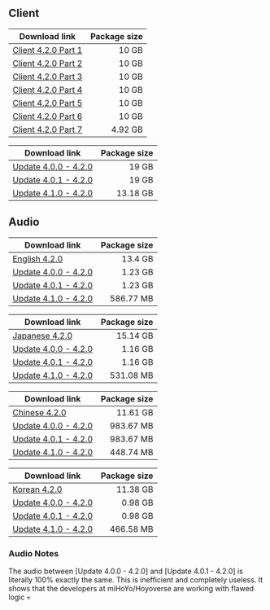 ## Client

| Download link | Package size |
| ------------- | ------------:|
| [Client 4.2.0 Part 1](https://autopatchhk.yuanshen.com/client_app/download/pc_zip/20231030132335_iOEfPMcbrXpiA8Ca/GenshinImpact_4.2.0.zip.001) | 10 GB |
| [Client 4.2.0 Part 2](https://autopatchhk.yuanshen.com/client_app/download/pc_zip/20231030132335_iOEfPMcbrXpiA8Ca/GenshinImpact_4.2.0.zip.002) | 10 GB |
| [Client 4.2.0 Part 3](https://autopatchhk.yuanshen.com/client_app/download/pc_zip/20231030132335_iOEfPMcbrXpiA8Ca/GenshinImpact_4.2.0.zip.003) | 10 GB |
| [Client 4.2.0 Part 4](https://autopatchhk.yuanshen.com/client_app/download/pc_zip/20231030132335_iOEfPMcbrXpiA8Ca/GenshinImpact_4.2.0.zip.004) | 10 GB |
| [Client 4.2.0 Part 5](https://autopatchhk.yuanshen.com/client_app/download/pc_zip/20231030132335_iOEfPMcbrXpiA8Ca/GenshinImpact_4.2.0.zip.005) | 10 GB |
| [Client 4.2.0 Part 6](https://autopatchhk.yuanshen.com/client_app/download/pc_zip/20231030132335_iOEfPMcbrXpiA8Ca/GenshinImpact_4.2.0.zip.006) | 10 GB |
| [Client 4.2.0 Part 7](https://autopatchhk.yuanshen.com/client_app/download/pc_zip/20231030132335_iOEfPMcbrXpiA8Ca/GenshinImpact_4.2.0.zip.007) | 4.92 GB |

| Download link | Package size |
| ------------- | ------------:|
| [Update 4.0.0 - 4.2.0](https://autopatchhk.yuanshen.com/client_app/update/hk4e_global/10/game_4.0.0_4.2.0_hdiff_NGAnaC4bD0z6Excs.zip) | 19 GB |
| [Update 4.0.1 - 4.2.0](https://autopatchhk.yuanshen.com/client_app/update/hk4e_global/10/game_4.0.1_4.2.0_hdiff_fkU1mJghZD5ScQvI.zip) | 19 GB |
| [Update 4.1.0 - 4.2.0](https://autopatchhk.yuanshen.com/client_app/update/hk4e_global/10/game_4.1.0_4.2.0_hdiff_pORAhLFjCN9dvuW7.zip) | 13.18 GB |


## Audio

| Download link | Package size |
| ------------- | ------------:|
| [English 4.2.0](https://autopatchhk.yuanshen.com/client_app/download/pc_zip/20231030132335_iOEfPMcbrXpiA8Ca/Audio_English(US)_4.2.0.zip) | 13.4 GB |
| [Update 4.0.0 - 4.2.0](https://autopatchhk.yuanshen.com/client_app/update/hk4e_global/10/en-us_4.0.0_4.2.0_hdiff_tFGfxP61Nwo30zhE.zip) | 1.23 GB |
| [Update 4.0.1 - 4.2.0](https://autopatchhk.yuanshen.com/client_app/update/hk4e_global/10/en-us_4.0.1_4.2.0_hdiff_fTHol786k5ctKZ30.zip) | 1.23 GB |
| [Update 4.1.0 - 4.2.0](https://autopatchhk.yuanshen.com/client_app/update/hk4e_global/10/en-us_4.1.0_4.2.0_hdiff_DUdAszbXT2OeCm5h.zip) | 586.77 MB |

| Download link | Package size |
| ------------- | ------------:|
| [Japanese 4.2.0](https://autopatchhk.yuanshen.com/client_app/download/pc_zip/20231030132335_iOEfPMcbrXpiA8Ca/Audio_Japanese_4.2.0.zip) | 15.14 GB |
| [Update 4.0.0 - 4.2.0](https://autopatchhk.yuanshen.com/client_app/update/hk4e_global/10/ja-jp_4.0.0_4.2.0_hdiff_p7aB1CtbmGrwPUXy.zip) | 1.16 GB |
| [Update 4.0.1 - 4.2.0](https://autopatchhk.yuanshen.com/client_app/update/hk4e_global/10/ja-jp_4.0.1_4.2.0_hdiff_9VMCIDbRsGuFx8UK.zip) | 1.16 GB |
| [Update 4.1.0 - 4.2.0](https://autopatchhk.yuanshen.com/client_app/update/hk4e_global/10/ja-jp_4.1.0_4.2.0_hdiff_JFoP2gn0tx7ks1Hd.zip) | 531.08 MB |

| Download link | Package size |
| ------------- | ------------:|
| [Chinese 4.2.0](https://autopatchhk.yuanshen.com/client_app/download/pc_zip/20231030132335_iOEfPMcbrXpiA8Ca/Audio_Chinese_4.2.0.zip) | 11.61 GB |
| [Update 4.0.0 - 4.2.0](https://autopatchhk.yuanshen.com/client_app/update/hk4e_global/10/zh-cn_4.0.0_4.2.0_hdiff_ZpFLgWbDaOB5mfl9.zip) | 983.67 MB |
| [Update 4.0.1 - 4.2.0](https://autopatchhk.yuanshen.com/client_app/update/hk4e_global/10/zh-cn_4.0.1_4.2.0_hdiff_cRPEbDns7e9wXh02.zip) | 983.67 MB |
| [Update 4.1.0 - 4.2.0](https://autopatchhk.yuanshen.com/client_app/update/hk4e_global/10/zh-cn_4.1.0_4.2.0_hdiff_gmLkOPoXpj9xCeKJ.zip) | 448.74 MB |

| Download link | Package size |
| ------------- | ------------:|
| [Korean 4.2.0](https://autopatchhk.yuanshen.com/client_app/download/pc_zip/20231030132335_iOEfPMcbrXpiA8Ca/Audio_Korean_4.2.0.zip) | 11.38 GB |
| [Update 4.0.0 - 4.2.0](https://autopatchhk.yuanshen.com/client_app/update/hk4e_global/10/ko-kr_4.0.0_4.2.0_hdiff_kKGcq40lE9WOJpBy.zip) | 0.98 GB |
| [Update 4.0.1 - 4.2.0](https://autopatchhk.yuanshen.com/client_app/update/hk4e_global/10/ko-kr_4.0.1_4.2.0_hdiff_eVUcYlKhFQPHnZwu.zip) | 0.98 GB |
| [Update 4.1.0 - 4.2.0](https://autopatchhk.yuanshen.com/client_app/update/hk4e_global/10/ko-kr_4.1.0_4.2.0_hdiff_PoiVS3Y0REXAgfeJ.zip) | 466.58 MB |

### Audio Notes
The audio between [Update 4.0.0 - 4.2.0] and [Update 4.0.1 - 4.2.0] is literally 100% exactly the same. This is inefficient and completely useless.
It shows that the developers at miHoYo/Hoyoverse are working with flawed logic 💀